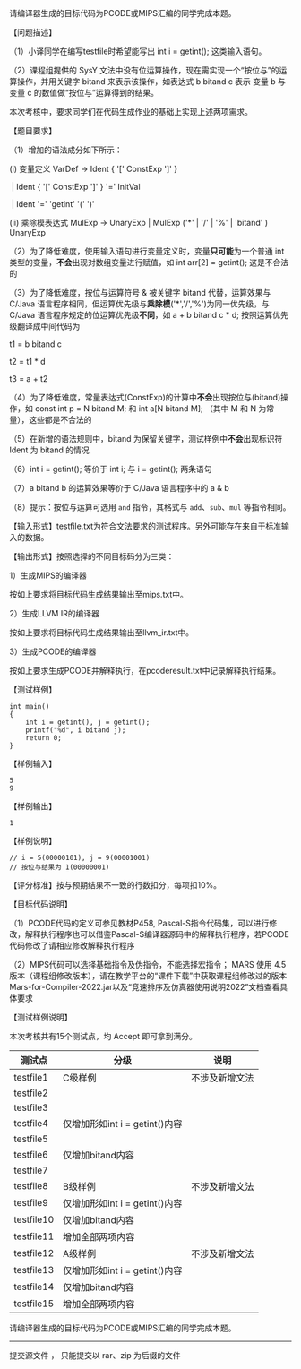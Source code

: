 请编译器生成的目标代码为PCODE或MIPS汇编的同学完成本题。

【问题描述】

（1）小译同学在编写testfile时希望能写出 int i = getint(); 这类输入语句。

（2）课程组提供的 SysY 文法中没有位运算操作，现在需实现一个“按位与”的运算操作，并用关键字 bitand 来表示该操作，如表达式 b bitand c 表示 变量 b 与 变量 c 的数值做“按位与”运算得到的结果。

 本次考核中，要求同学们在代码生成作业的基础上实现上述两项需求。

【题目要求】

（1）增加的语法成分如下所示：

  (i) 变量定义 VarDef → Ident { '[' ConstExp ']' } 

​             | Ident { '[' ConstExp ']' } '=' InitVal

​            | Ident '=' 'getint' '(' ')'

  (ii) 乘除模表达式 MulExp → UnaryExp | MulExp ('*' | '/' | '%' | 'bitand' ) UnaryExp

（2）为了降低难度，使用输入语句进行变量定义时，变量**只可能**为一个普通 int 类型的变量，**不会**出现对数组变量进行赋值，如 int arr[2] = getint(); 这是不合法的

（3）为了降低难度，按位与运算符号 & 被关键字 bitand 代替，运算效果与 C/Java 语言程序相同，但运算优先级与**乘除模**('*','/','%')为同一优先级，与 C/Java 语言程序规定的位运算优先级**不同**，如 a + b bitand c * d; 按照运算优先级翻译成中间代码为

   t1 = b bitand c

   t2 = t1 * d

   t3 = a + t2

（4）为了降低难度，常量表达式(ConstExp)的计算中**不会**出现按位与(bitand)操作，如 const int p = N bitand M; 和 int a[N bitand M]; （其中 M 和 N 为常量），这些都是不合法的

（5）在新增的语法规则中，bitand 为保留关键字，测试样例中**不会**出现标识符 Ident 为 bitand 的情况

（6）int i = getint(); 等价于 int i; 与 i = getint(); 两条语句

（7）a bitand b 的运算效果等价于 C/Java 语言程序中的 a & b

（8）提示：按位与运算可选用 `and` 指令，其格式与 `add`、`sub`、`mul` 等指令相同。



【输入形式】testfile.txt为符合文法要求的测试程序。另外可能存在来自于标准输入的数据。

【输出形式】按照选择的不同目标码分为三类：

 1）生成MIPS的编译器

   按如上要求将目标代码生成结果输出至mips.txt中。

 2）生成LLVM IR的编译器

   按如上要求将目标代码生成结果输出至llvm_ir.txt中。

 3）生成PCODE的编译器

   按如上要求生成PCODE并解释执行，在pcoderesult.txt中记录解释执行结果。

【测试样例】

```
int main()
{
	int i = getint(), j = getint();
	printf("%d", i bitand j);
	return 0;
}
```

【样例输入】

```
5
9
```

【样例输出】

```
1
```

【样例说明】

```
// i = 5(00000101), j = 9(00001001)
// 按位与结果为 1(00000001)
```



【评分标准】按与预期结果不一致的行数扣分，每项扣10%。

【目标代码说明】

 （1）PCODE代码的定义可参见教材P458, Pascal-S指令代码集，可以进行修改，解释执行程序也可以借鉴Pascal-S编译器源码中的解释执行程序，若PCODE代码修改了请相应修改解释执行程序

 （2）MIPS代码可以选择基础指令及伪指令，不能选择宏指令； MARS 使用 4.5 版本（课程组修改版本），请在教学平台的“课件下载”中获取课程组修改过的版本Mars-for-Compiler-2022.jar以及“竞速排序及仿真器使用说明2022”文档查看具体要求



【测试样例说明】

  本次考核共有15个测试点，均 Accept 即可拿到满分。





| 测试点     | 分级                           | 说明           |
| ---------- | ------------------------------ | -------------- |
| testfile1  | C级样例                        | 不涉及新增文法 |
| testfile2  |                                |                |
| testfile3  |                                |                |
| testfile4  | 仅增加形如int i = getint()内容 |                |
| testfile5  |                                |                |
| testfile6  | 仅增加bitand内容               |                |
| testfile7  |                                |                |
| testfile8  | B级样例                        | 不涉及新增文法 |
| testfile9  | 仅增加形如int i = getint()内容 |                |
| testfile10 | 仅增加bitand内容               |                |
| testfile11 | 增加全部两项内容               |                |
| testfile12 | A级样例                        | 不涉及新增文法 |
| testfile13 | 仅增加形如int i = getint()内容 |                |
| testfile14 | 仅增加bitand内容               |                |
| testfile15 | 增加全部两项内容               |                |

请编译器生成的目标代码为PCODE或MIPS汇编的同学完成本题。



------

提交源文件 ， 只能提交以 rar、zip 为后缀的文件
